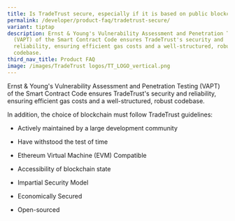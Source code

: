 ```yaml
---
title: Is TradeTrust secure, especially if it is based on public blockchain?
permalink: /developer/product-faq/tradetrust-secure/
variant: tiptap
description: Ernst & Young's Vulnerability Assessment and Penetration Testing
  (VAPT) of the Smart Contract Code ensures TradeTrust's security and
  reliability, ensuring efficient gas costs and a well-structured, robust
  codebase.
third_nav_title: Product FAQ
image: /images/TradeTrust logos/TT_LOGO_vertical.png
---
```

<p>Ernst &amp; Young's Vulnerability Assessment and Penetration Testing (VAPT)
of the Smart Contract Code ensures TradeTrust's security and reliability,
ensuring efficient gas costs and a well-structured, robust codebase.</p>
<p>In addition, the choice of blockchain must follow TradeTrust guidelines:</p>
<ul data-tight="true" class="tight">
<li>
<p>Actively maintained by a large development community</p>
</li>
<li>
<p>Have withstood the test of time</p>
</li>
<li>
<p>Ethereum Virtual Machine (EVM) Compatible</p>
</li>
<li>
<p>Accessibility of blockchain state</p>
</li>
<li>
<p>Impartial Security Model</p>
</li>
<li>
<p>Economically Secured</p>
</li>
<li>
<p>Open-sourced</p>
</li>
</ul>
<p></p>